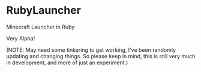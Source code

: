 RubyLauncher
============

Minecraft Launcher in Ruby

Very Alpha!

(NOTE: May need some tinkering to get working, I've been randomly updating and changing things.  So please keep in mind,
this is still very much in development, and more of just an experiment.)

